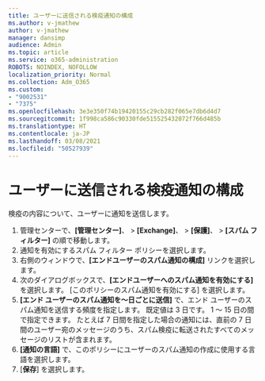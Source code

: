 ```yaml
---
title: ユーザーに送信される検疫通知の構成
ms.author: v-jmathew
author: v-jmathew
manager: dansimp
audience: Admin
ms.topic: article
ms.service: o365-administration
ROBOTS: NOINDEX, NOFOLLOW
localization_priority: Normal
ms.collection: Adm_O365
ms.custom:
- "9002531"
- "7375"
ms.openlocfilehash: 3e3e350f74b19420155c29cb282f065e7db6d4d7
ms.sourcegitcommit: 1f998ca586c90330fde515525432072f766d485b
ms.translationtype: HT
ms.contentlocale: ja-JP
ms.lasthandoff: 03/08/2021
ms.locfileid: "50527939"
---
```

# <a name="configure-quarantine-notifications-sent-to-users"></a>ユーザーに送信される検疫通知の構成

検疫の内容について、ユーザーに通知を送信します。

1. 管理センターで、**[管理センター]**、 > **[Exchange]**、 > **[保護]**、 > **[スパム フィルター]** の順で移動します。
2. 通知を有効にするスパム フィルター ポリシーを選択します。
3. 右側のウィンドウで、**[エンドユーザーのスパム通知の構成]** リンクを選択します。
4. 次のダイアログボックスで、**[エンドユーザーへのスパム通知を有効にする]** を選択します。 [このポリシーのスパム通知を有効にする] を選択します。
5. **[エンド ユーザーのスパム通知を～日ごとに送信]** で、エンド ユーザーのスパム通知を送信する頻度を指定します。 既定値は 3 日です。 1 ～ 15 日の間で指定できます。 たとえば 7 日間を指定した場合の通知には、直前の 7 日間のユーザー宛のメッセージのうち、スパム検疫に転送されたすべてのメッセージのリストが含まれます。
6. **[通知の言語]** で、このポリシーにユーザーのスパム通知の作成に使用する言語を選択します。
7. [**保存**] を選択します。
